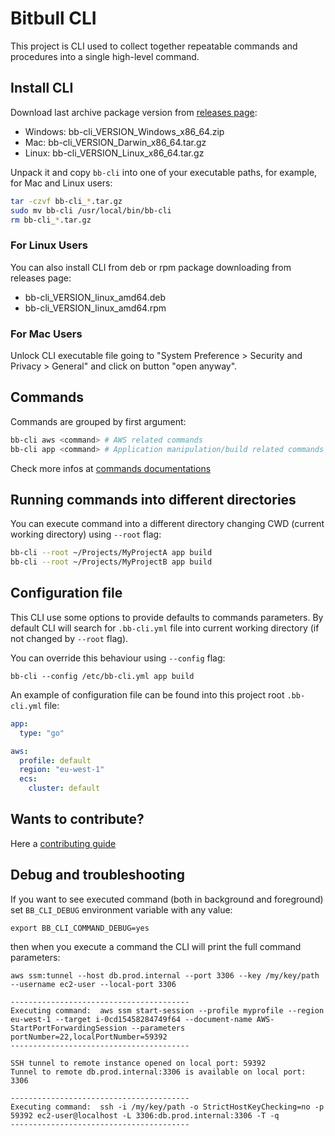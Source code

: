 # Bitbull CLI

This project is CLI used to collect together repeatable commands and procedures into a single high-level command.

## Install CLI

Download last archive package version from [releases page](https://github.com/bitbull-team/bb-cli/releases):

* Windows: bb-cli_VERSION_Windows_x86_64.zip
* Mac: bb-cli_VERSION_Darwin_x86_64.tar.gz
* Linux: bb-cli_VERSION_Linux_x86_64.tar.gz

Unpack it and copy `bb-cli` into one of your executable paths, for example, for Mac and Linux users:
```bash
tar -czvf bb-cli_*.tar.gz
sudo mv bb-cli /usr/local/bin/bb-cli
rm bb-cli_*.tar.gz
```

### For Linux Users

You can also install CLI from deb or rpm package downloading from releases page:

* bb-cli_VERSION_linux_amd64.deb
* bb-cli_VERSION_linux_amd64.rpm

### For Mac Users

Unlock CLI executable file going to "System Preference > Security and Privacy > General" and click on button "open anyway".

## Commands

Commands are grouped by first argument:
```bash
bb-cli aws <command> # AWS related commands
bb-cli app <command> # Application manipulation/build related commands
```

Check more infos at [commands documentations](cmd/README.md)

## Running commands into different directories

You can execute command into a different directory changing CWD (current working directory) using `--root` flag:
```bash
bb-cli --root ~/Projects/MyProjectA app build
bb-cli --root ~/Projects/MyProjectB app build
```

## Configuration file

This CLI use some options to provide defaults to commands parameters. 
By default CLI will search for `.bb-cli.yml` file into current working directory (if not changed by `--root` flag).

You can override this behaviour using `--config` flag:
```
bb-cli --config /etc/bb-cli.yml app build
```

An example of configuration file can be found into this project root `.bb-cli.yml` file:
```yml
app:
  type: "go"

aws:
  profile: default
  region: "eu-west-1"
  ecs:
    cluster: default
```

## Wants to contribute?

Here a [contributing guide](CONTRIBUTING.md)

## Debug and troubleshooting

If you want to see executed command (both in background and foreground) set `BB_CLI_DEBUG` environment variable with any value:
```
export BB_CLI_COMMAND_DEBUG=yes
```
then when you execute a command the CLI will print the full command parameters:
```
aws ssm:tunnel --host db.prod.internal --port 3306 --key /my/key/path --username ec2-user --local-port 3306

----------------------------------------
Executing command:  aws ssm start-session --profile myprofile --region eu-west-1 --target i-0cd15458284749f64 --document-name AWS-StartPortForwardingSession --parameters portNumber=22,localPortNumber=59392
----------------------------------------

SSH tunnel to remote instance opened on local port: 59392
Tunnel to remote db.prod.internal:3306 is available on local port: 3306

----------------------------------------
Executing command:  ssh -i /my/key/path -o StrictHostKeyChecking=no -p 59392 ec2-user@localhost -L 3306:db.prod.internal:3306 -T -q
----------------------------------------
```

